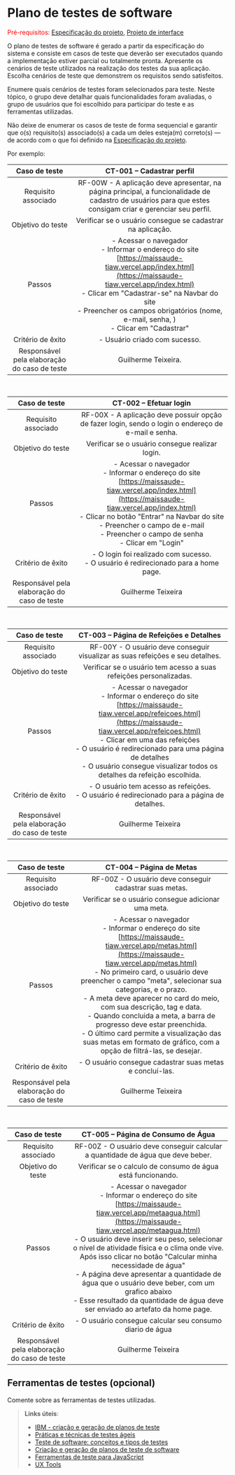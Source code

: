 # Plano de testes de software

<span style="color:red">Pré-requisitos: <a href="03-Product-design.md"> Especificação do projeto</a></span>, <a href="05-Projeto-interface.md"> Projeto de interface</a>

O plano de testes de software é gerado a partir da especificação do sistema e consiste em casos de teste que deverão ser executados quando a implementação estiver parcial ou totalmente pronta. Apresente os cenários de teste utilizados na realização dos testes da sua aplicação. Escolha cenários de teste que demonstrem os requisitos sendo satisfeitos.

Enumere quais cenários de testes foram selecionados para teste. Neste tópico, o grupo deve detalhar quais funcionalidades foram avaliadas, o grupo de usuários que foi escolhido para participar do teste e as ferramentas utilizadas.

Não deixe de enumerar os casos de teste de forma sequencial e garantir que o(s) requisito(s) associado(s) a cada um deles esteja(m) correto(s) — de acordo com o que foi definido na <a href="03-Product-design.md">Especificação do projeto</a>.

Por exemplo:

| **Caso de teste**  | **CT-001 – Cadastrar perfil**  |
|:---: |:---: |
| Requisito associado | RF-00W - A aplicação deve apresentar, na página principal, a funcionalidade de cadastro de usuários para que estes consigam criar e gerenciar seu perfil. |
| Objetivo do teste | Verificar se o usuário consegue se cadastrar na aplicação. |
| Passos | - Acessar o navegador <br> - Informar o endereço do site [https://maissaude-tiaw.vercel.app/index.html](https://maissaude-tiaw.vercel.app/index.html) <br> - Clicar em "Cadastrar-se" na Navbar do site <br> - Preencher os campos obrigatórios (nome, e-mail, senha, ) <br> - Clicar em "Cadastrar" |
| Critério de êxito | - Usuário criado com sucesso. |
| Responsável pela elaboração do caso de teste | Guilherme Teixeira. |

<br>

| **Caso de teste**  | **CT-002 – Efetuar login**  |
|:---: |:---: |
| Requisito associado | RF-00X - A aplicação deve possuir opção de fazer login, sendo o login o endereço de e-mail e senha. |
| Objetivo do teste | Verificar se o usuário consegue realizar login. |
| Passos | - Acessar o navegador <br> - Informar o endereço do site [https://maissaude-tiaw.vercel.app/index.html](https://maissaude-tiaw.vercel.app/index.html) <br> - Clicar no botão "Entrar" na Navbar do site <br> - Preencher o campo de e-mail <br> - Preencher o campo de senha <br> - Clicar em "Login" |
| Critério de êxito | - O login foi realizado com sucesso. <br> - O usuário é redirecionado para a home page.|
| Responsável pela elaboração do caso de teste | Guilherme Teixeira |

<br>

| **Caso de teste**  | **CT-003 – Página de Refeições e Detalhes**  |
|:---: |:---: |
| Requisito associado | RF-00Y - O usuário deve conseguir visualizar as suas refeições e seu detalhes. |
| Objetivo do teste | Verificar se o usuário tem acesso a suas refeições personalizadas. |
| Passos | - Acessar o navegador <br> - Informar o endereço do site [https://maissaude-tiaw.vercel.app/refeicoes.html](https://maissaude-tiaw.vercel.app/refeicoes.html) <br> - Clicar em uma das refeições <br> - O usuário é redirecionado para uma página de detalhes <br> - O usuário consegue visualizar todos os detalhes da refeição escolhida. |
| Critério de êxito | - O usuário tem acesso as refeições. <br> - O usuário é redirecionado para a página de detalhes.|
| Responsável pela elaboração do caso de teste | Guilherme Teixeira |

<br>

| **Caso de teste**  | **CT-004 – Página de Metas**  |
|:---: |:---: |
| Requisito associado | RF-00Z - O usuário deve conseguir cadastrar suas metas. |
| Objetivo do teste | Verificar se o usuário consegue adicionar uma meta. |
| Passos | - Acessar o navegador <br> - Informar o endereço do site [https://maissaude-tiaw.vercel.app/metas.html](https://maissaude-tiaw.vercel.app/metas.html) <br> - No primeiro card, o usuário deve preencher o campo "meta", selecionar sua categorias, e o prazo. <br> - A meta deve aparecer no card do meio, com sua descrição, tag e data. <br> - Quando concluida a meta, a barra de progresso deve estar preenchida. <br> - O último card permite a visualização das suas metas em formato de gráfico, com a opção de filtrá-las, se desejar. |
| Critério de êxito | - O usuário consegue cadastrar suas metas e concluí-las. |
| Responsável pela elaboração do caso de teste | Guilherme Teixeira |

<br>

| **Caso de teste**  | **CT-005 – Página de Consumo de Água**  |
|:---: |:---: |
| Requisito associado | RF-00Z - O usuário deve conseguir calcular a quantidade de água que deve beber. |
| Objetivo do teste | Verificar se o calculo de consumo de água está funcionando. |
| Passos | - Acessar o navegador <br> - Informar o endereço do site [https://maissaude-tiaw.vercel.app/metaagua.html](https://maissaude-tiaw.vercel.app/metaagua.html) <br> - O usuário deve inserir seu peso, selecionar o nível de atividade física e o clima onde vive. Após isso clicar no botão "Calcular minha necessidade de água" <br> - A página deve apresentar a quantidade de água que o usuário deve beber, com um grafico abaixo <br> - Esse resultado da quantidade de água deve ser enviado ao artefato da home page. |
| Critério de êxito | - O usuário consegue calcular seu consumo diario de água |
| Responsável pela elaboração do caso de teste | Guilherme Teixeira |

## Ferramentas de testes (opcional)

Comente sobre as ferramentas de testes utilizadas.
 
> **Links úteis**:
> - [IBM - criação e geração de planos de teste](https://www.ibm.com/developerworks/br/local/rational/criacao_geracao_planos_testes_software/index.html)
> - [Práticas e técnicas de testes ágeis](http://assiste.serpro.gov.br/serproagil/Apresenta/slides.pdf)
> - [Teste de software: conceitos e tipos de testes](https://blog.onedaytesting.com.br/teste-de-software/)
> - [Criação e geração de planos de teste de software](https://www.ibm.com/developerworks/br/local/rational/criacao_geracao_planos_testes_software/index.html)
> - [Ferramentas de teste para JavaScript](https://geekflare.com/javascript-unit-testing/)
> - [UX Tools](https://uxdesign.cc/ux-user-research-and-user-testing-tools-2d339d379dc7)
